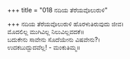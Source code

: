 +++
title = "018 ನದಿಯ ತೆರೆಯವೊಲುರುಳಿ"

+++
ನದಿಯ ತೆರೆಯವೊಲುರುಳಿ ಹೊರಳುತಿರುವುದು ಜೀವ।  
ಮೊದಲಿಲ್ಲ ಮುಗಿವಿಲ್ಲ ನಿಲುವಿಲ್ಲವದಕೆ॥  
ಬದುಕೇನು ಸಾವೇನು ಸೊದೆಯೇನು ವಿಷವೇನು?।  
ಉದಕಬುದ್ಬುದವೆಲ್ಲ! - ಮಂಕುತಿಮ್ಮ॥  
